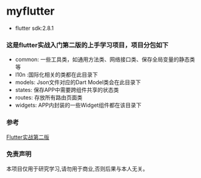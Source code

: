 # myflutter
- flutter sdk:2.8.1

### 这是flutter实战入门第二版的上手学习项目，项目分包如下
-  common:	一些工具类，如通用方法类、网络接口类、保存全局变量的静态类等
-  l10n	:国际化相关的类都在此目录下
-  models:	Json文件对应的Dart Model类会在此目录下
-  states:	保存APP中需要跨组件共享的状态类
-  routes:	存放所有路由页面类
-  widgets:	APP内封装的一些Widget组件都在该目录下

### 参考
[Flutter实战第二版](https://book.flutterchina.club/chapter15/intro.html)


### 免责声明
本项目仅用于研究学习,请勿用于商业,否则后果与本人无关。
